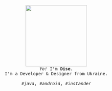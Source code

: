 <p align="center">
  <br>
  
  <img width="200" src="https://thedise.me/src/images/cat.gif">
 
  <br>
  <samp>
    <i>Yo!</i> I'm <b>Dise</b>.
    <br> 
    I'm a Developer & Designer from Ukraine.
    <br>
    <br>
    <i>#java</i>, <i>#android</i>, <i>#instander</i>
  </samp>
  
  <br>
  <br>
</p>
